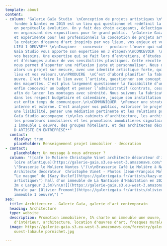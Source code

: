```yaml
---
template: about
content:
- column: "Galerie Gaïa Studio  \nConception de projets artistiques \n\nGalerie Gaia
    fondée à Nantes en 2015 est un lieu qui questionne et redéfinit la création contemporaine
    en perpétuelle évolution. On y fait des choix exigeants, éclectiques et ambitieux
    en organisant des expositions pour le grand public.  \nGalerie Gaia Studio décloisonne
    et expérimente pour les professionnels la conception de projets artistiques et
    la création d'oeuvre d'art inspirés par vos lieux, vos enjeux et vos valeurs.\n\n**1
    LIEU 1 OEUVRE** \n\nImaginer - concevoir - produire l’œuvre qui sublimera le lieu.\n\nGalerie
    Gaia Studio vous apporte son expertise en 3 étapes\n\nCONCEVOIR  \nIl s’agit d’analyser
    vos besoins. Une expertise qui se fait lors d’entretiens, d’études de vos espaces
    et d’échanges autour de vos sensibilités plastiques. Cette récolte de matière
    nous permet d’apporter une réflexion juste et personnaliser. Nous développons
    alors un projet sur mesure, avec une identité artistique forte, qui sublime un
    lieu et vos valeurs.\n\nPRODUIRE  \nC’est d’abord planifier la fabrication d’une
    œuvre. C’est faire le lien avec l’artiste, questionner son concept et demander
    des maquettes. C’est plus largement questionner la faisabilité d’un projet pour
    enfin concevoir un budget et penser l’administratif (contrats, cession de de droits)
    afin de lancer les montages avec sérénité. Nous suivons la fabrication de l’œuvre,
    dans les respect budgétaire et calendaire, jusque son installation sur site. Il
    est enfin temps de communiquer.\n\nCOMMUNIQUER  \nPenser une stratégie de communication
    interne et externe. C’est analyser vos publics, valoriser le projet, apporter
    une lisibilité, penser une médiation pertinente et les relations presses.\n\nGalerie
    Gaïa Studio accompagne :\n\nles cabinets d'architecture, les architectes indépendants,
    les promoteurs immobiliers et les promotions immobilières signataires de la charte
    1 immeuble 1 oeuvre, des groupes hôteliers, et des architectes décorateurs.\n\n![](https://galerie-gaia.s3.eu-west-3.amazonaws.com/forestry/galerie-gaia-fresque-hd_0.jpg)\n\n**RESIDENCE
    D ARTISTE EN ENTREPRISE**"
  contact:
    display: true
    placeholder: Renseignement projet immobilier - décoration
- contact:
    placeholder: Un message à nous adresser ?
  column: "![café le Molière Christophe Vinet architecte décorateur d'intérieur nantes
    loire atlantique](https://galerie-gaia.s3.eu-west-3.amazonaws.com/forestry/galeriegaia@brasserielemoliere@jeanfrancoismoliere.jpg
    \"Brasserie le Moliere Nantes \")\n\nBrasserie Café Le Molière à Nantes - Réalisation
    Architecte décorateur  Christophe Vinet - Photos [Jean-François Molliere]()\n\n![](https://galerie-gaia.s3.eu-west-3.amazonaws.com/forestry/masque.jpg)\n\nInstallation
    “Le masque” de [Kazy Usclef](https://galeriegaia.fr/artists/kazy-usclef/ \"1%
    artistique\") hall d’un immeuble de La Nantaise d'Habitation en 2021 (Hauteur
    3m x Largeur 2,5m)\n\n![](https://galerie-gaia.s3.eu-west-3.amazonaws.com/forestry/mural-11-compressions-500x200-15000-1.jpg)\n\nInstallation
    Murale par [Olivier Fremont](https://galeriegaia.fr/artists/olivier-fremont/ \"1
    immeuble 1 oeuvre\") "
seo:
  title: Architecture - Galerie Gaïa, galerie d'art contemporain
  heading: Architecture
  type: website
  description: Promotion immobilière, 1% charte un immeuble une œuvre, décoration
    d'intérieur, architecture, location d'œuvres d'art, fresques murales, street art...
  image: https://galerie-gaia.s3.eu-west-3.amazonaws.com/forestry/galeriegaia-magazinecoté
    ouest-labaule pornichet.jpg

---
```

